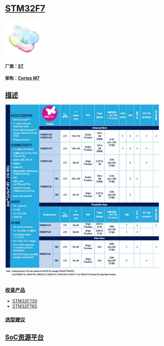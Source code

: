 ﻿# [STM32F7](https://github.com/mcuyun/STM32F7) 
[![sites](SoC/SoC.png)](http://www.qitas.cn) 
#### 厂商：[ST](https://github.com/sochub/ST) 
#### 架构：[Cortex M7](https://github.com/sochub/CM7) 
## [描述](https://github.com/sochub/STM32F7/wiki) 


[![sites](SoC/STM32F7.jpg)](https://www.st.com/zh/microcontrollers-microprocessors/STM32F7-series.html) 



###  [收录产品](https://github.com/sochub/STM32F7)  

* [STM32F730](https://github.com/sochub/STM32F730) 
* [STM32F765](https://github.com/sochub/STM32F765) 

### [选型建议](https://github.com/sochub)


##  [SoC资源平台](http://www.qitas.cn)   


